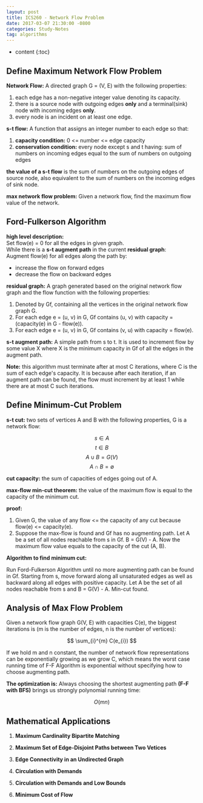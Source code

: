 ```yaml
---
layout: post
title: ICS260 - Network Flow Problem
date: 2017-03-07 21:30:00 -0800
categories: Study-Notes
tag: algorithms
---
```


* content
{:toc}




## Define Maximum Network Flow Problem

__Network Flow:__ A directed graph G = (V, E) with the following properties:  
1. each edge has a non-negative integer value denoting its capacity.
2. there is a source node with outgoing edges __only__ and a terminal(sink) node with incoming edges __only__.
3. every node is an incident on at least one edge.  

__s-t flow:__ A function that assigns an integer number to each edge so that:  
1. __capacity condition:__ 0 <= number <= edge capacity
2. __conservation condition:__ every node except s and t having: sum of numbers on incoming edges equal to the sum of numbers on outgoing edges

__the value of a s-t flow__ is the sum of numbers on the outgoing edges of source node, also equivalent to the sum of numbers on the incoming edges of sink node.

__max network flow problem:__ Given a network flow, find the maximum flow value of the network.  

## Ford-Fulkerson Algorithm

__high level description:__  
Set flow(e) = 0 for all the edges in given graph.  
While there is a __s-t augment path__ in the current __residual graph__:   
Augment flow(e) for all edges along the path by:
+ increase the flow on forward edges
+ decrease the flow on backward edges

__residual graph:__ A graph generated based on the original network flow graph and the flow function with the following properties:
1. Denoted by Gf, containing all the vertices in the original network flow graph G.
2. For each edge e = (u, v) in G, Gf contains (u, v) with capacity = (capacity(e) in G - flow(e)).
3. For each edge e = (u, v) in G, Gf contains (v, u) with capacity = flow(e).

__s-t augment path:__ A simple path from s to t. It is used to increment flow by some value X where X is the minimum capacity in Gf of all the edges in the augment path.

__Note:__ this algorithm must terminate after at most C iterations, where C is the sum of each edge's capacity. It is because after each iteration, if an augment path can be found, the flow must increment by at least 1 while there are at most C such iterations.

## Define Minimum-Cut Problem

__s-t cut:__ two sets of vertices A and B with the following properties, G is a network flow:

$$ s \in A $$
$$ t \in B $$
$$ A \cup B = G(V) $$
$$ A \cap B = \emptyset $$

__cut capacity:__ the sum of capacities of edges going out of A.

__max-flow min-cut theorem:__ the value of the maximum flow is equal to the capacity of the minimum cut.

__proof:__
1. Given G, the value of any flow <= the capacity of any cut because flow(e) <= capacity(e).
2. Suppose the max-flow is found and Gf has no augmenting path. Let A be a set of all nodes reachable from s in Gf. B = G(V) - A. Now the maximum flow value equals to the capacity of the cut (A, B).

__Algorithm to find minimum cut:__

Run Ford-Fulkerson Algorithm until no more augmenting path can be found in Gf.
Starting from s, move forward along all unsaturated edges as well as backward along all edges with positive capacity. Let A be the set of all nodes reachable from s and B = G(V) - A. Min-cut found.

## Analysis of Max Flow Problem

Given a network flow graph G(V, E) with capacities C(e), the biggest iterations is (m is the number of edges, n is the number of vertices):

$$ \sum_{i}^{m} C(e_{i}) $$

If we hold m and n constant, the number of network flow representations can be exponentially growing as we grow C, which means the worst case running time of F-F Algorithm is exponential without specifying how to choose augmenting path.

__The optimization is:__
Always choosing the shortest augmenting path __(F-F with BFS)__ brings us strongly polynomial running time:

$$ O(mn) $$


## Mathematical Applications

1. __Maximum Cardinality Bipartite Matching__

2. __Maximum Set of Edge-Disjoint Paths between Two Vetices__

3. __Edge Connectivity in an Undirected Graph__

4. __Circulation with Demands__

5. __Circulation with Demands and Low Bounds__

6. __Minimum Cost of Flow__



<!-- #################################### -->
<!-- #################################### -->
<!-- #################################### -->
<!-- #################################### -->
<!-- #################################### -->
<!-- #################################### -->
<!-- #################################### -->
<!-- #################################### -->
<!-- #################################### -->
<!-- #################################### -->
<!-- #################################### -->
<!-- #################################### -->
<!-- #################################### -->
<!-- #################################### -->
<!-- #################################### -->
<!-- #################################### -->
<!-- #################################### -->
<!-- #################################### -->
<!-- #################################### -->
<!-- #################################### -->
<!-- #################################### -->
<!-- #################################### -->
<!-- #################################### -->
<!-- #################################### -->
